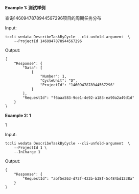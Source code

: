 **Example 1: 测试样例**

查询1460947878944567296项目的周期任务分布

Input: 

```
tccli wedata DescribeTaskByCycle --cli-unfold-argument  \
    --ProjectId 1460947878944567296
```

Output: 
```
{
    "Response": {
        "Data": [
            {
                "Number": 1,
                "CycleUnit": "D",
                "ProjectId": "1460947878944567296"
            }
        ],
        "RequestId": "f6aaa583-9ce1-4e92-a183-ea90a2a49d1d"
    }
}
```

**Example 2: 1**

1

Input: 

```
tccli wedata DescribeTaskByCycle --cli-unfold-argument  \
    --ProjectId 1 \
    --InCharge 1
```

Output: 
```
{
    "Response": {
        "RequestId": "abf5e263-d72f-422b-b38f-5c484bd1238a"
    }
}
```

